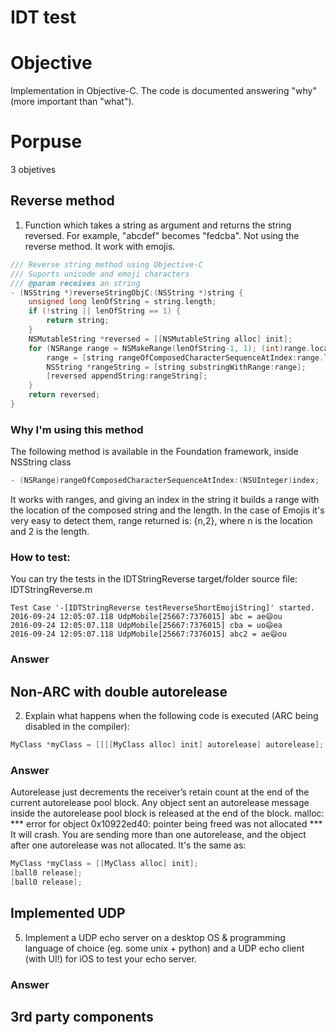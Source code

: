 IDT test
========

# Objective
Implementation in Objective-C. The code is documented answering "why" (more important than "what"). 

# Porpuse
3 objetives

## Reverse method
1. Function which takes a string as argument and returns the string reversed. For example, "abcdef" becomes "fedcba". Not using the reverse method. It work with emojis.
```objective-c
/// Reverse string method using Objective-C
/// Suports unicode and emoji characters
/// @param receives an string
- (NSString *)reverseStringObjC:(NSString *)string {
    unsigned long lenOfString = string.length;
    if (!string || lenOfString == 1) {
        return string;
    }
    NSMutableString *reversed = [[NSMutableString alloc] init];
    for (NSRange range = NSMakeRange(lenOfString-1, 1); (int)range.location >= 0; range.location--) {
        range = [string rangeOfComposedCharacterSequenceAtIndex:range.location];
        NSString *rangeString = [string substringWithRange:range];
        [reversed appendString:rangeString];
    }
    return reversed;
}

```
### Why I'm using this method
The following method is available in the Foundation framework, inside NSString class
```objective-c
- (NSRange)rangeOfComposedCharacterSequenceAtIndex:(NSUInteger)index;
```
It works with ranges, and giving an index in the string it builds a range with the location of the composed string and the length.
In the case of Emojis it's very easy to detect them, range returned is: {n,2}, where n is the location and 2 is the length.

### How to test:
You can try the tests in the IDTStringReverse target/folder source file: IDTStringReverse.m

```
Test Case '-[IDTStringReverse testReverseShortEmojiString]' started.
2016-09-24 12:05:07.118 UdpMobile[25667:7376015] abc = ae😄ou
2016-09-24 12:05:07.118 UdpMobile[25667:7376015] cba = uo😄ea
2016-09-24 12:05:07.118 UdpMobile[25667:7376015] abc2 = ae😄ou
```


### Answer

## Non-ARC with double autorelease
2. Explain what happens when the following code is executed (ARC being disabled in the compiler):

```objective-c
MyClass *myClass = [[[[MyClass alloc] init] autorelease] autorelease];
```
### Answer
Autorelease just decrements the receiver’s retain count at the end of the current autorelease pool block.
Any object sent an autorelease message inside the autorelease pool block is released at the end of the block.
malloc: *** error for object 0x10922ed40: pointer being freed was not allocated ***
It will crash. You are sending more than one autorelease, and the object after one autorelease was not allocated.
It's the same as:
```objective-c
MyClass *myClass = [[MyClass alloc] init]; 
[ball0 release];
[ball0 release];
```

## Implemented UDP
5. Implement a UDP echo server on a desktop OS & programming language of choice (eg. some unix + python) and a UDP echo client (with UI!) for iOS to test your echo server.

### Answer

## 3rd party components
